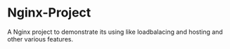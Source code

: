 # Nginx-Project
A Nginx project to demonstrate its using like loadbalacing and hosting and other various features.
